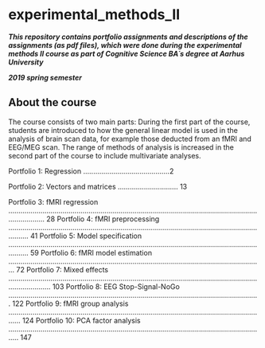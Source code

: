 # experimental_methods_II

***This repository contains portfolio assignments and descriptions of the assignments (as pdf files), which were done during the experimental methods II course as part of Cognitive Science BA´s degree at Aarhus University***

***2019 spring semester***



## About the course
The course consists of two main parts: During the first part of the course, students are introduced to how the general linear model is used in the analysis of brain
scan data, for example those deducted from an fMRI and EEG/MEG scan. The range of methods of analysis is increased in the second part of the course to include multivariate
analyses.


Portfolio 1: Regression ...........................................2

Portfolio 2: Vectors and matrices .............................. 13

Portfolio 3: fMRI regression .............................................................................................................................................. 28
Portfolio 4: fMRI preprocessing ...................................................................................................................................... 41
Portfolio 5: Model specification ...................................................................................................................................... 59
Portfolio 6: fMRI model estimation ............................................................................................................................... 72
Portfolio 7: Mixed effects ................................................................................................................................................. 103
Portfolio 8: EEG Stop-Signal-NoGo ............................................................................................................................. 122
Portfolio 9: fMRI group analysis .................................................................................................................................. 124
Portfolio 10: PCA factor analysis ................................................................................................................................. 147
